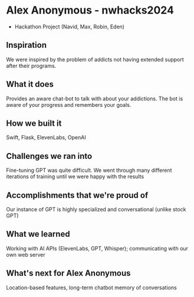 # Alex Anonymous - nwhacks2024
- Hackathon Project (Navid, Max, Robin, Eden)

## Inspiration
We were inspired by the problem of addicts not having extended support after their programs.
## What it does
Provides an aware chat-bot to talk with about your addictions. The bot is aware of your progress and remembers your goals.
## How we built it
Swift, Flask, ElevenLabs, OpenAI
## Challenges we ran into
Fine-tuning GPT was quite difficult. We went through many different iterations of training until we were happy with the results
## Accomplishments that we're proud of
Our instance of GPT is highly specialized and conversational (unlike stock GPT)
## What we learned
Working with AI APIs (ElevenLabs, GPT, Whisper); communicating with our own web server
## What's next for Alex Anonymous
Location-based features, long-term chatbot memory of conversations
